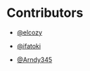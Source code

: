 # Contributors
-  [@elcozy](https://github.com/elcozy)

-  [@ifatoki](https://github.com/ifatoki)
-  [@Arndy345](https://github.com/Arndy345)

